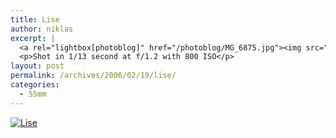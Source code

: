 ```yaml
---
title: Lise
author: niklas
excerpt: |
  <a rel="lightbox[photoblog]" href="/photoblog/MG_6875.jpg"><img src="/photoblog/MG_6875.thumb.jpg" alt="Lise" title="Lise"/></a>
  <p>Shot in 1/13 second at f/1.2 with 800 ISO</p>
layout: post
permalink: /archives/2006/02/19/lise/
categories:
  - 55mm
---
```

<a rel="lightbox[photoblog]" href="/photoblog/MG_6875.jpg"><img src="/photoblog/MG_6875.sized.jpg" alt="Lise" title="Lise" /></a>